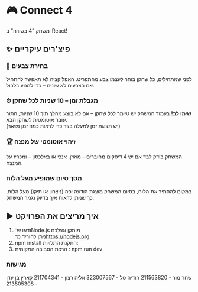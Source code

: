 # 🎮 Connect 4
משחק "4 בשורה" ב-React!

## ✨ פיצ'רים עיקריים

### 🎨 בחירת צבעים
לפני שמתחילים, כל שחקן בוחר לעצמו צבע מהתפריט. האפליקציה לא תאפשר להתחיל אם הצבעים לא שונים – כדי למנוע בלבול.

### ⏱ מגבלת זמן – 10 שניות לכל שחקן
**שימו לב!** בעמוד המשחק יש טיימר לכל שחקן – אם לא בוצע מהלך תוך 10 שניות, התור עובר אוטומטית לשחקן הבא.  
(יש תצוגת זמן למעלה בצד כדי לראות כמה זמן נשאר)

### 🏆 זיהוי אוטומטי של מנצח
המשחק בודק לבד אם יש 4 דיסקים מחוברים – מאוזן, אנכי או באלכסון – ומכריז על המנצח.

###  מסך סיום שמופיע מעל הלוח
במקום להסתיר את הלוח, בסיום המשחק מוצגת הודעה יפה (ניצחון או תיקו) מעל הלוח, כך שניתן לראות איך בדיוק נגמר המשחק.

## ▶️ איך מריצים את הפרויקט
1. ודאו ש־Node.js מותקן אצלכם  
   ניתן להוריד מ־https://nodejs.org
2. npm install התקנת התלויות:
3. הרצת הסביבה המקומית : npm run dev

###  מגישות
שחר מור - 211563820
הודיה טל - 323007567
אליה רצון - 211704341
קארין בן עדן - 213505308